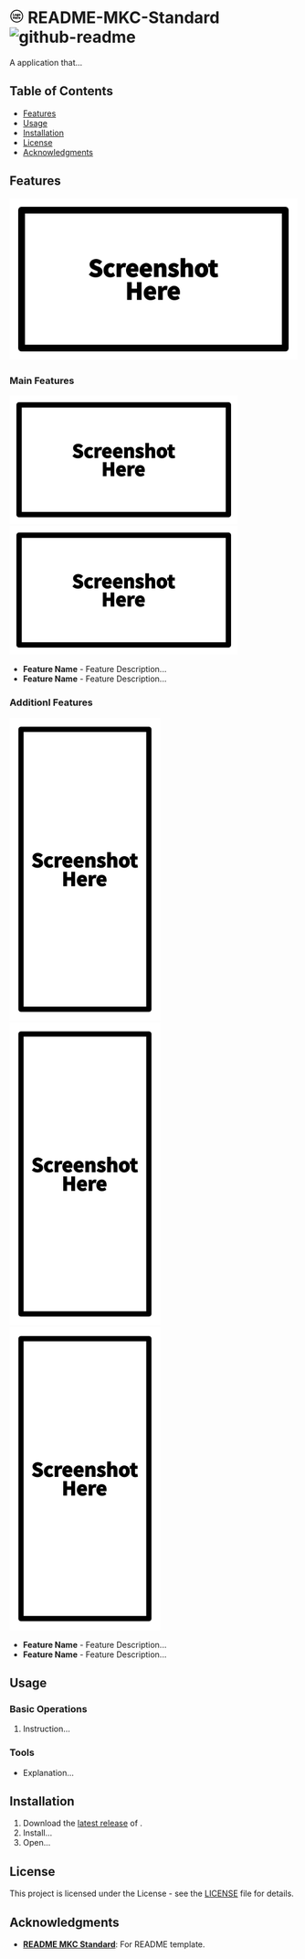 # ![logo][logo-thumbnail] README-MKC-Standard ![github-readme][app-badge]
A <app-environment> application that...

## Table of Contents
- [Features](#features)
- [Usage](#usage)
- [Installation](#installation)
- [License](#license)
- [Acknowledgments](#acknowledgments)

## Features
![screenshot-landscape][single-landscape]

### Main Features
![screenshot-landscape][double-landscape] &nbsp;
![screenshot-landscape][double-landscape]
- **Feature Name** - Feature Description...
- **Feature Name** - Feature Description...

### Additionl Features
![screenshot-portrait][triple-portrait] &nbsp;
![screenshot-portrait][triple-portrait] &nbsp;
![screenshot-portrait][triple-portrait]
- **Feature Name** - Feature Description...
- **Feature Name** - Feature Description...

## Usage
### Basic Operations
1. Instruction...

### Tools
- Explanation...

## Installation
1. Download the [latest release][release-page] of <app-name>.
2. Install...
3. Open...

## License
This project is licensed under the <licence-name> License - see the [LICENSE](LICENSE) file for details.

## Acknowledgments
- **[README MKC Standard][readme-mkc-standard]**: For README template.

<!-- Reference -->
[logo-thumbnail]: https://github.com/Mindkerchief/README-MKC-Standard/blob/e6aa6e5d50a7de43b5c7d51e576a6eff42c26573/assets/logo-thumbnail.png
[app-badge]: https://img.shields.io/badge/GitHub-README-FFFFFF

[single-landscape]: https://github.com/Mindkerchief/README-MKC-Standard/blob/e6aa6e5d50a7de43b5c7d51e576a6eff42c26573/assets/screenshot-single-landscape.png
[double-landscape]: https://github.com/Mindkerchief/README-MKC-Standard/blob/e6aa6e5d50a7de43b5c7d51e576a6eff42c26573/assets/screenshot-double-landscape.png
[triple-portrait]: https://github.com/Mindkerchief/README-MKC-Standard/blob/e6aa6e5d50a7de43b5c7d51e576a6eff42c26573/assets/screenshot-triple-portrait.png

[release-page]: https://github.com/Mindkerchief/README-MKC-Standard/releases
[readme-mkc-standard]: https://github.com/Mindkerchief/README-MKC-Standard
